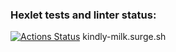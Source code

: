 ### Hexlet tests and linter status:

[![Actions Status](https://github.com/volianskii/layout-designer-project-56/workflows/hexlet-check/badge.svg)](https://github.com/volianskii/layout-designer-project-56/actions)
kindly-milk.surge.sh
